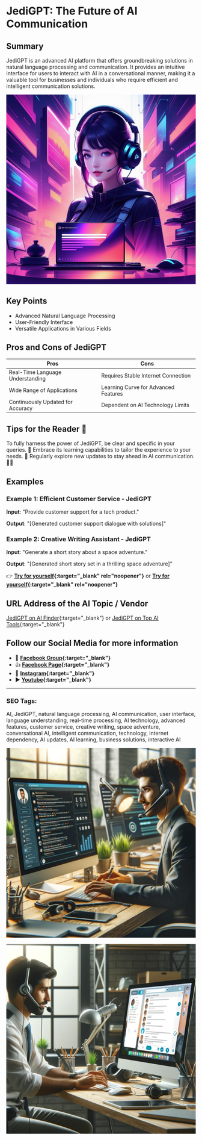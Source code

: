 
# JediGPT: The Future of AI Communication

## Summary
JediGPT is an advanced AI platform that offers groundbreaking solutions in natural language processing and communication. It provides an intuitive interface for users to interact with AI in a conversational manner, making it a valuable tool for businesses and individuals who require efficient and intelligent communication solutions.

![Alt text](jedigpt1.webp)


## Key Points
- Advanced Natural Language Processing
- User-Friendly Interface
- Versatile Applications in Various Fields

## Pros and Cons of JediGPT
| Pros | Cons |
|------|------|
| Real-Time Language Understanding | Requires Stable Internet Connection |
| Wide Range of Applications | Learning Curve for Advanced Features |
| Continuously Updated for Accuracy | Dependent on AI Technology Limits |

## Tips for the Reader 🌠
To fully harness the power of JediGPT, be clear and specific in your queries. 🎯 Embrace its learning capabilities to tailor the experience to your needs. 🤖 Regularly explore new updates to stay ahead in AI communication. 💬🚀

## Examples
### Example 1: Efficient Customer Service - JediGPT
**Input**: 
"Provide customer support for a tech product."

**Output**: 
"[Generated customer support dialogue with solutions]"

### Example 2: Creative Writing Assistant - JediGPT
**Input**: 
"Generate a short story about a space adventure."

**Output**: 
"[Generated short story set in a thrilling space adventure]"

👉 **[Try for yourself](https://ai-finder.net/ai/jedigpt){:target="_blank" rel="noopener"}** or **[Try for yourself](https://topai.tools/t/jedi-gpt){:target="_blank" rel="noopener"}**

## URL Address of the AI Topic / Vendor
[JediGPT on AI Finder](https://ai-finder.net/ai/jedigpt){:target="_blank"} or [JediGPT on Top AI Tools](https://topai.tools/t/jedi-gpt){:target="_blank"}

## Follow our Social Media for more information
- 📘 **[Facebook Group](https://www.facebook.com/groups/trionxai){:target="_blank"}**
- 👍 **[Facebook Page](https://www.facebook.com/ai.trionxai){:target="_blank"}**
- 📸 **[Instagram](https://www.instagram.com/trionxai/){:target="_blank"}**
- ▶️ **[Youtube](https://www.youtube.com/@robotdocs/){:target="_blank"}**

---

### SEO Tags:
AI, JediGPT, natural language processing, AI communication, user interface, language understanding, real-time processing, AI technology, advanced features, customer service, creative writing, space adventure, conversational AI, intelligent communication, technology, internet dependency, AI updates, AI learning, business solutions, interactive AI

![Alt text](jedigpt.webp)


![Alt text](jedi.webp)
